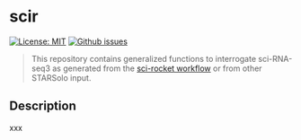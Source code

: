 # scir

[![License: MIT](https://img.shields.io/badge/License-MIT-yellow.svg)](https://opensource.org/licenses/MIT) [![Github issues](https://img.shields.io/github/issues/odomlab2/scir)](https://img.shields.io/github/issues/odomlab2/scir)

> This repository contains generalized functions to interrogate sci-RNA-seq3 as generated from the [sci-rocket workflow](https://github.com/odomlab2/snakemake-sciseq) or from other STARSolo input.

## Description

xxx
